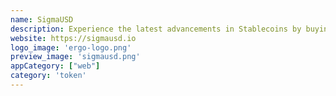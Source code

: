 ```yaml
---
name: SigmaUSD
description: Experience the latest advancements in Stablecoins by buying and selling SigUSD and SigRSV using Ergo and smart contracts. This project is based on the AgeUSD Protocol
website: https://sigmausd.io
logo_image: 'ergo-logo.png'
preview_image: 'sigmausd.png'
appCategory: ["web"]
category: 'token'
---
```

